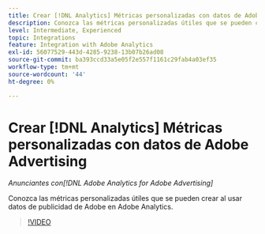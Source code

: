 ```yaml
---
title: Crear [!DNL Analytics] Métricas personalizadas con datos de Adobe Advertising
description: Conozca las métricas personalizadas útiles que se pueden crear al usar datos de publicidad de Adobe en Adobe Analytics.
level: Intermediate, Experienced
topic: Integrations
feature: Integration with Adobe Analytics
exl-id: 56077529-443d-4285-9238-13b07b26ad08
source-git-commit: ba393ccd33a5e05f2e557f1161c29fab4a03ef35
workflow-type: tm+mt
source-wordcount: '44'
ht-degree: 0%

---
```


# Crear [!DNL Analytics] Métricas personalizadas con datos de Adobe Advertising

*Anunciantes con[!DNL Adobe Analytics for Adobe Advertising]*

Conozca las métricas personalizadas útiles que se pueden crear al usar datos de publicidad de Adobe en Adobe Analytics.

>[!VIDEO](https://video.tv.adobe.com/v/33919)
